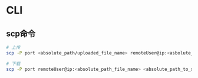 # CLI

## scp命令

```bash
# 上传
scp -P port <absolute_path/uploaded_file_name> remoteUser@ip:<asbolute_path> 

# 下载
scp -P port remoteUser@ip:<absolute_path_file_name> <absolute_path_to_save> 
```

